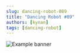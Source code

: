 ```yaml
---
slug: dancing-robot-089
title: "Dancing Robot #89"
authors: [kynan]
tags: [dancing-robot]
---
```


![Example banner](/img/stories/dancing-robot/089.PNG)
